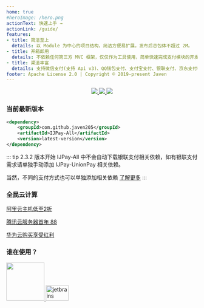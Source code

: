 ```yaml
---
home: true
#heroImage: /hero.png
actionText: 快速上手 →
actionLink: /guide/
features:
- title: 简洁至上
  details: 以 Module 为中心的项目结构，简洁方便易扩展，发布后总包体不超过 2M。
- title: 开箱即用
  details: 不依赖任何第三方 MVC 框架，仅仅作为工具使用，简单快速完成支付模块的开发，可轻松嵌入到任何系统里。
- title: 渠道丰富
  details: 支持微信支付(支持 Api v3)、QQ钱包支付、支付宝支付、银联支付、京东支付等。
footer: Apache License 2.0 | Copyright © 2019-present Javen
---
```


<p align="center">
     <a target="_blank" href="https://gitee.com/javen205/IJPay">
     	<img src="https://gitee.com/javen205/IJPay/badge/star.svg?theme=white" ></img>
     </a>
     <a target="_blank" href="https://github.com/Javen205/IJPay">
        <img src="https://img.shields.io/github/stars/Javen205/IJPay.svg?style=social&label=Stars" ></img>
     </a>
     <a target="_blank" href="https://github.com/Javen205/donate">
        <img src="https://img.shields.io/badge/Donate-WeChat-%23ff3f59.svg" ></img>
     </a> 
</p>

### 当前最新版本

``` xml
<dependency>
    <groupId>com.github.javen205</groupId>
    <artifactId>IJPay-All</artifactId>
    <version>latest-version</version> 
</dependency>
```

::: tip
 2.3.2 版本开始 IJPay-All 中不会自动下载银联支付相关依赖，如有银联支付需求请单独手动添加 IJPay-UnionPay 相关依赖。
 
 当然，不同的支付方式也可以单独添加相关依赖 [了解更多](./guide/maven.md) 
:::

### 全民云计算

[阿里云主机低至2折](https://promotion.aliyun.com/ntms/yunparter/invite.html?userCode=b1hkzv2x)

[腾讯云服务器首年 88](https://cloud.tencent.com/act/cps/redirect?redirect=1048&cps_key=a21676d22e4b11a883893d54e158c1d3&from=console)

[华为云购买享受红利](https://activity.huaweicloud.com/discount_area_v5/index.html?&fromuser=aHcxMTc2NTU3MQ==&utm_source=aHcxMTc2NTU3MQ==&utm_medium=cps&utm_campaign=201905)

### 谁在使用？

<p align="left">
    <a left="100" target="_blank" href="https://pig4cloud.com?from=IJPay">
        <img src="https://pig4cloud.com/images/123123123.png" width="100" alt="">
    </a>
 	<a target="_blank" href="https://www.t-io.org?from=IJPay">
 	    <img src="https://res.t-io.org/img/logo/t-io.png" width="60" height="40" alt="jetbrains">
 	</a>
 </p>


<script>
// import { Notification } from 'element-ui';
export default {
  mounted () {
    // 统计
    var hm = document.createElement("script");
    hm.src = "https://hm.baidu.com/hm.js?6a929f536123c72265ba5e8d9467ab5f";
    var s = document.getElementsByTagName("script")[0]; 
    s.parentNode.insertBefore(hm, s);
    
    // 替换 latest-version
    let xmlHttp = new XMLHttpRequest();
    xmlHttp.open("GET", "https://img.shields.io/maven-central/v/com.github.javen205/IJPay.json", false);
    xmlHttp.send(null);
    let versionInfo = JSON.parse(xmlHttp.responseText).value.replace('v', '');
    let codeNodeList = document.querySelectorAll('code');
    for (let i = 0; i < codeNodeList.length; i++) {
        codeNodeList[i].innerHTML = codeNodeList[i].innerHTML.replace('latest-version', versionInfo);
    }
    
    // 通知
    this.$notify({
      offset: 50,
      title: 'IJPay VIP 服务',
      message: 'VIP 服务可提供一对一在线答疑，加入 VIP 为您节省更多时间去陪恋人、家人以及朋友 :) 交流群：723992875',
      type: 'success',
      showClose: true,
      duration: 0,
      onClick: function() {
        // Notification.closeAll();
        window.open("https://javen205.gitee.io/ijpay/guide/donate/");
      }
    });
    
    this.$notify({
      offset: 200,
      title: 'TNWX 微信系开发脚手架',
      message: '同时支持微信公众号、微信小程序、企业微信、企业微信开放平台、微信支付、微信小游戏。可接入到任何 Node.js 框架(Express、Nest、Egg、Koa 等)',
      type: 'success',
      showClose: true,
      duration: 0,
      onClick: function() {
        window.open("https://gitee.com/Javen205/TNWX");
      }
    });
  }
}
</script>